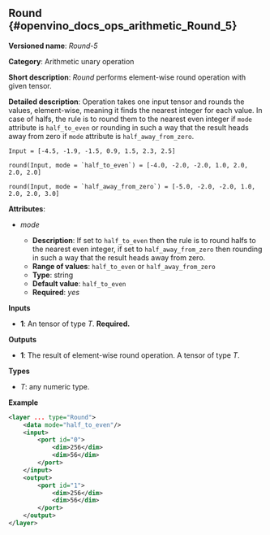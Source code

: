 ## Round <a name="Round"></a> {#openvino_docs_ops_arithmetic_Round_5}

**Versioned name**: *Round-5*

**Category**: Arithmetic unary operation 

**Short description**: *Round* performs element-wise round operation with given tensor.

**Detailed description**: Operation takes one input tensor and rounds the values, element-wise, meaning it finds the nearest integer for each value. In case of halfs, the rule is to round them to the nearest even integer if `mode` attribute is `half_to_even` or rounding in such a way that the result heads away from zero if `mode` attribute is `half_away_from_zero`.
    
    Input = [-4.5, -1.9, -1.5, 0.9, 1.5, 2.3, 2.5]
    
    round(Input, mode = `half_to_even`) = [-4.0, -2.0, -2.0, 1.0, 2.0, 2.0, 2.0]
    
    round(Input, mode = `half_away_from_zero`) = [-5.0, -2.0, -2.0, 1.0, 2.0, 2.0, 3.0]

**Attributes**:

* *mode*

  * **Description**:  If set to `half_to_even` then the rule is to round halfs to the nearest even integer, if set to `half_away_from_zero` then rounding in such a way that the result heads away from zero.
  * **Range of values**: `half_to_even` or `half_away_from_zero`
  * **Type**: string
  * **Default value**: `half_to_even`
  * **Required**: *yes*

**Inputs**

* **1**: An tensor of type *T*. **Required.**

**Outputs**

* **1**: The result of element-wise round operation. A tensor of type *T*.

**Types**

* *T*: any numeric type.

**Example**

```xml
<layer ... type="Round">
    <data mode="half_to_even"/>
    <input>
        <port id="0">
            <dim>256</dim>
            <dim>56</dim>
        </port>
    </input>
    <output>
        <port id="1">
            <dim>256</dim>
            <dim>56</dim>
        </port>
    </output>
</layer>
```
